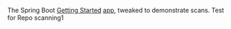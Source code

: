 The Spring Boot [Getting Started](https://spring.io/guides/gs/spring-boot/) [app](https://github.com/spring-guides/gs-spring-boot), tweaked to demonstrate scans.
Test for Repo scanning1
